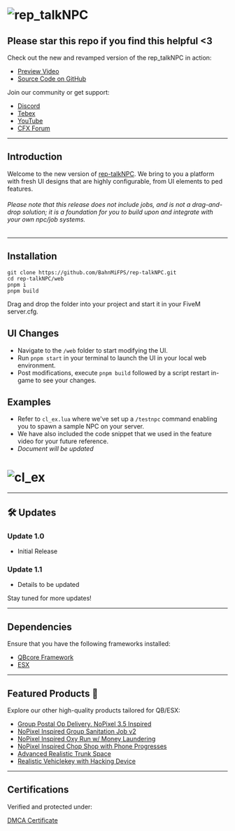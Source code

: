 # ![rep_talkNPC](https://i.imgur.com/HQ9GNsj.png)

## Please star this repo if you find this helpful <3

Check out the new and revamped version of the rep_talkNPC in action:

- [Preview Video](https://youtu.be/xuSjrBG-gRY)
- [Source Code on GitHub](https://github.com/BahnMiFPS/rep-talkNPC)

Join our community or get support:

- [Discord](https://discord.gg/VxGs8ceG5W)
- [Tebex](https://rep.tebex.io/)
- [YouTube](https://www.youtube.com/@repscripts)
- [CFX Forum](https://forum.cfx.re/u/bahnmifps/activity/topics)

---

## Introduction

Welcome to the new version of [rep-talkNPC](https://github.com/Rep-Scripts/rep-talkNPC). We bring to you a platform with fresh UI designs that are highly configurable, from UI elements to ped features.

###### Please note that this release does not include jobs, and is not a drag-and-drop solution; it is a foundation for you to build upon and integrate with your own npc/job systems.

---

## Installation

```
git clone https://github.com/BahnMiFPS/rep-talkNPC.git
cd rep-talkNPC/web
pnpm i
pnpm build
```

Drag and drop the folder into your project and start it in your FiveM server.cfg.

## UI Changes

- Navigate to the `/web` folder to start modifying the UI.
- Run `pnpm start` in your terminal to launch the UI in your local web environment.
- Post modifications, execute `pnpm build` followed by a script restart in-game to see your changes.

## Examples

- Refer to `cl_ex.lua` where we've set up a `/testnpc` command enabling you to spawn a sample NPC on your server.
- We have also included the code snippet that we used in the feature video for your future reference.
- _Document will be updated_

# ![cl_ex](https://i.imgur.com/RekJMsT.png)

---

## 🛠️ Updates

### Update 1.0

- Initial Release

### Update 1.1

- Details to be updated

Stay tuned for more updates!

---

## Dependencies

Ensure that you have the following frameworks installed:

- [QBcore Framework](https://github.com/qbcore-framework)
- [ESX](https://github.com/esx-framework)

---

## Featured Products :star2:

Explore our other high-quality products tailored for QB/ESX:

- [Group Postal Op Delivery. NoPixel 3.5 Inspired](https://forum.cfx.re/t/qb-esx-group-postal-op-delivery-nopixel-3-5-dodo-inspired/4894624/29)
- [NoPixel Inspired Group Sanitation Job v2](https://forum.cfx.re/t/nopixel-inspired-group-sanitation-job-v2/4929184/5)
- [NoPixel Inspired Oxy Run w/ Money Laundering](https://forum.cfx.re/t/nopixel-inspired-oxy-run-w-money-laundering/4941107/10)
- [NoPixel Inspired Chop Shop with Phone Progresses](https://forum.cfx.re/t/nopixel-inspired-chop-shop-with-phone-progresses/4942864/5)
- [Advanced Realistic Trunk Space](https://forum.cfx.re/t/paid-qbcore-advanced-realistic-trunk-space/4891965/2)
- [Realistic Vehiclekey with Hacking Device](https://forum.cfx.re/t/release-paid-qbcore-realistic-vehiclekey-with-hacking-device/4891955/10)

---

## **Certifications**

Verified and protected under:

[DMCA Certificate](https://www.dmca.com/r/deyjek2)
